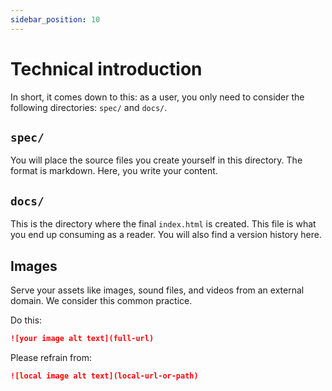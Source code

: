```yaml
---
sidebar_position: 10
---
```


# Technical introduction

In short, it comes down to this: as a user, you only need to consider the following directories: `spec/` and `docs/`.

## `spec/`

You will place the source files you create yourself in this directory. The format is markdown. Here, you write your content.

## `docs/`

This is the directory where the final `index.html` is created. This file is what you end up consuming as a reader. You will also find a version history here.

## Images

Serve your assets like images, sound files, and videos from an external domain. We consider this common practice.

Do this:
```markdown
![your image alt text](full-url)
```

Please refrain from:

```markdown
![local image alt text](local-url-or-path)
```

